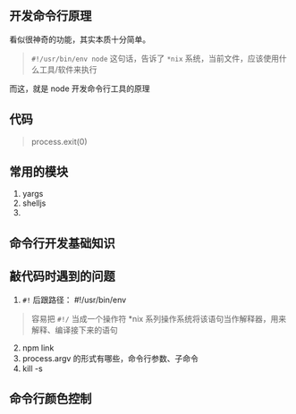 
## 开发命令行原理
看似很神奇的功能，其实本质十分简单。
> ```#!/usr/bin/env node```
> 这句话，告诉了 `*nix` 系统，当前文件，应该使用什么工具/软件来执行


而这，就是 node 开发命令行工具的原理

## 代码
> process.exit(0)
## 常用的模块
1. yargs 
2. shelljs
3. 

## 命令行开发基础知识

## 敲代码时遇到的问题
1. `#!` 后跟路径： #!/usr/bin/env 
> 容易把 `#!/` 当成一个操作符
> *nix 系列操作系统将该语句当作解释器，用来解释、编译接下来的语句
2. npm link
3. process.argv 的形式有哪些，命令行参数、子命令
4. kill -s 
## 命令行颜色控制